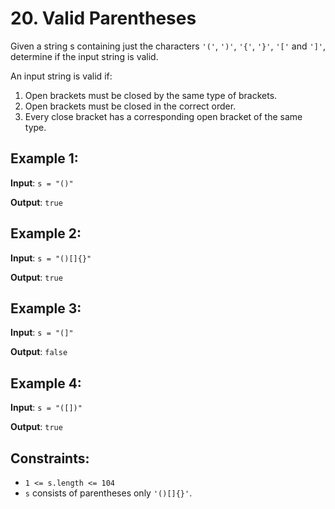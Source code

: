 # 20. Valid Parentheses

Given a string s containing just the characters `'('`, `')'`, `'{'`, `'}'`, `'['` and `']'`, determine if the input string is valid.

An input string is valid if:

1. Open brackets must be closed by the same type of brackets.
2. Open brackets must be closed in the correct order.
3. Every close bracket has a corresponding open bracket of the same type.
 

## Example 1:

**Input**: `s = "()"`

**Output**: `true`

## Example 2:

**Input**: `s = "()[]{}"`

**Output**: `true`

## Example 3:

**Input**: `s = "(]"`

**Output**: `false`

## Example 4:

**Input**: `s = "([])"`

**Output**: `true`

## Constraints:

* `1 <= s.length <= 104`
* `s` consists of parentheses only `'()[]{}'`.
